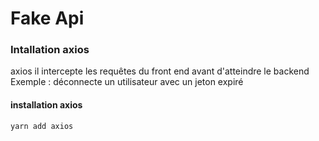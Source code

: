 # Fake Api

### Intallation axios

axios il intercepte les requêtes du front end avant d'atteindre le backend
Exemple :
déconnecte un utilisateur avec un jeton expiré

#### installation axios

`yarn add axios`
